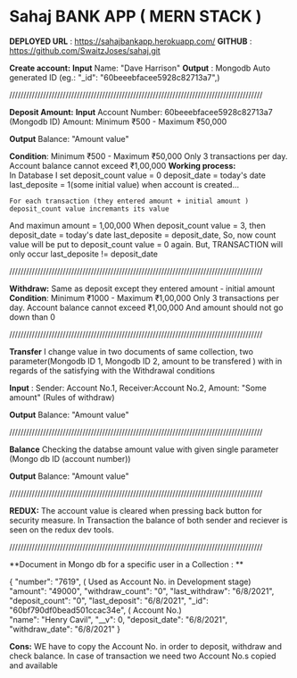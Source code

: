 # Sahaj BANK APP ( MERN STACK )  

**DEPLOYED URL** : https://sahajbankapp.herokuapp.com/
**GITHUB** : https://github.com/SwaitzJoses/sahaj.git


**Create account:**
**Input** 
Name: "Dave Harrison"
**Output** :  Mongodb Auto generated ID (eg.: "_id": "60beeebfacee5928c82713a7",)

//////////////////////////////////////////////////////////////////////////////////////////

**Deposit Amount:**
**Input**
Account Number: 60beeebfacee5928c82713a7 (Mongodb ID)
Amount: Minimum ₹500 - Maximum ₹50,000 

**Output** Balance: "Amount value"

**Condition**:
  Minimum ₹500 - Maximum ₹50,000
	Only 3 transactions per day.
	Account balance cannot exceed ₹1,00,000
**Working process:**  
In Database I set 
	deposit_count value = 0 
	deposit_date = today's date
	last_deposite = 1(some initial value)
	when account is created...

	For each transaction (they entered amount + initial amount ) deposit_count value incremants its value
And maximun amount = 1,00,000
	When deposit_count value = 3, then
	deposit_date = today's date
	last_deposite = deposit_date,
	So, now count value will be put to deposit_count value = 0 again.
	But,
	TRANSACTION will only occur last_deposite != deposit_date
  
  
//////////////////////////////////////////////////////////////////////////////////////////
  
**Withdraw:**
 Same as deposit except they entered amount - initial amount  
 **Condition**:
  Minimum ₹1000 - Maximum ₹1,00,000
	Only 3 transactions per day.
	Account balance cannot exceed ₹1,00,000
And amount should not go down than 0 

//////////////////////////////////////////////////////////////////////////////////////////


**Transfer**
I change value in two documents of same collection, two parameter(Mongodb ID 1, Mongodb ID 2,  amount to be transfered )
with in regards of the satisfying with the Withdrawal conditions

**Input** : Sender: Account No.1,
	    Receiver:Account No.2,
	    Amount: "Some amount" (Rules of withdraw)

**Output** Balance: "Amount value"


//////////////////////////////////////////////////////////////////////////////////////////

**Balance**
Checking the databse amount value with given single parameter (Mongo db ID (account number))

**Output** Balance: "Amount value"


//////////////////////////////////////////////////////////////////////////////////////////

**REDUX:**
The account value is cleared when pressing back button for security measure.
In Transaction the balance of both sender and reciever is seen on the redux dev tools.


//////////////////////////////////////////////////////////////////////////////////////////

**Document in Mongo db for a specific user in a Collection  :  **

{
    "number": "7619",	( Used as Account No. in Development stage)
    "amount": "49000",
    "withdraw_count": "0",
    "last_withdraw": "6/8/2021",
    "deposit_count": "0",
    "last_deposit": "6/8/2021",
    "_id": "60bf790df0bead501ccac34e", ( Account No.)  
    "name": "Henry Cavil",
    "__v": 0,
    "deposit_date": "6/8/2021",
    "withdraw_date": "6/8/2021"
}


**Cons:**
WE have to copy the Account No. in order to deposit, withdraw and check balance.
In case of transaction we need two Account No.s copied and available 




































